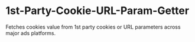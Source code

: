 # 1st-Party-Cookie-URL-Param-Getter
Fetches cookies value from 1st party cookies or URL parameters across major ads platforms.
